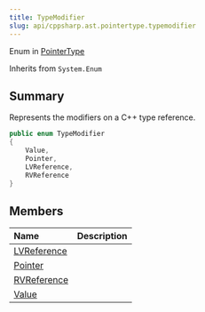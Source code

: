 ```yaml
---
title: TypeModifier
slug: api/cppsharp.ast.pointertype.typemodifier
---
```

Enum in [PointerType](/api/cppsharp/ast/pointertype)

Inherits from `System.Enum`

## Summary


Represents the modifiers on a C++ type reference.


```csharp
public enum TypeModifier
{
    Value,
    Pointer,
    LVReference,
    RVReference
}
```

## Members

|Name|Description|
|:---|:---|
|[LVReference](/api/cppsharp/ast/pointertype/typemodifier/lvreference)||
|[Pointer](/api/cppsharp/ast/pointertype/typemodifier/pointer)||
|[RVReference](/api/cppsharp/ast/pointertype/typemodifier/rvreference)||
|[Value](/api/cppsharp/ast/pointertype/typemodifier/value)||

